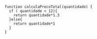 ~~~Exercícios de Fixação de Javascript - Treino 2

function calculaPrecoTotal(quantidade) {
  if ( quantidade < 12){
    return quantidade*1.3
  }else{
    return quantidade*1
  }
}

~~~